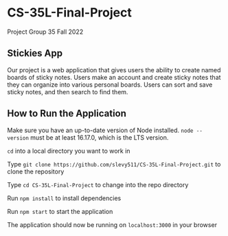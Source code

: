 # CS-35L-Final-Project
Project Group 35 Fall 2022

## Stickies App

Our project is a web application that gives users the ability to create named boards of sticky notes. Users make an account and create sticky notes that they can organize into various personal boards. Users can sort and save sticky notes, and then search to find them.

## How to Run the Application
Make sure you have an up-to-date version of Node installed. `node --version` must be at least 16.17.0, which is the LTS version.

`cd` into a local directory you want to work in

Type `git clone https://github.com/slevy511/CS-35L-Final-Project.git` to clone the repository

Type `cd CS-35L-Final-Project` to change into the repo directory

Run `npm install` to install dependencies

Run `npm start` to start the application

The application should now be running on `localhost:3000` in your browser